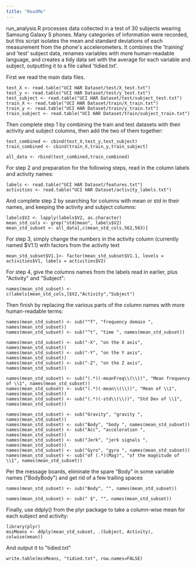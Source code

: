 ```yaml
---
title: "ReadMe"
---
```


run_analysis.R processes data collected in a test of 30 subjects wearing
Samsung Galaxy S phones. Many categories of information were recorded, but
this script isolates the mean and standard deviations of each measurement
from the phone's accelerometers. It combines the 'training' and 'test'
subject data, renames variables with more human-readable language, and
creates a tidy data set with the average for each variable and subject,
outputting it to a file called 'tidied.txt'.

First we read the main data files.

```
test_X <- read.table("UCI HAR Dataset/test/X_test.txt")
test_y <- read.table("UCI HAR Dataset/test/y_test.txt")
test_subject <- read.table("UCI HAR Dataset/test/subject_test.txt")
train_X <- read.table("UCI HAR Dataset/train/X_train.txt")
train_y <- read.table("UCI HAR Dataset/train/y_train.txt")
train_subject <- read.table("UCI HAR Dataset/train/subject_train.txt")
```

Then complete step 1 by combining the train and test datasets with their activity and
subject columns, then add the two of them together:

```
test_combined <- cbind(test_X,test_y,test_subject)
train_combined <- cbind(train_X,train_y,train_subject)

all_data <- rbind(test_combined,train_combined)
```

For step 2 and preparation for the following steps, read in the column labels and activity names:

```
labels <- read.table("UCI HAR Dataset/features.txt")
activities <- read.table("UCI HAR Dataset/activity_labels.txt")
```

And complete step 2 by searching for columns with mean or std in their names, and keeping the
activity and subject columns:

```
labels$V2 <- lapply(labels$V2, as.character)
mean_std_cols <- grep("std|mean", labels$V2)
mean_std_subset <- all_data[,c(mean_std_cols,562,563)]
```

For step 3, simply change the numbers in the activity column (currently named $V1.1)
with factors from the activity text

```
mean_std_subset$V1.1<- factor(mean_std_subset$V1.1, levels = activities$V1, labels = activities$V2)
```

For step 4, give the columns names from the labels read in earlier, plus "Activity" and "Subject":

```
names(mean_std_subset) <- c(labels[mean_std_cols,]$V2,"Activity","Subject")
```

Then finish by replacing the various parts of the column names with more human-readable terms:

```
names(mean_std_subset) <- sub("^f", "frequency domain ", names(mean_std_subset))
names(mean_std_subset) <- sub("^t", "time ", names(mean_std_subset))

names(mean_std_subset) <- sub("-X", "on the X axis", names(mean_std_subset))
names(mean_std_subset) <- sub("-Y", "on the Y axis", names(mean_std_subset))
names(mean_std_subset) <- sub("-Z", "on the Z axis", names(mean_std_subset))

names(mean_std_subset) <- sub("(.*)(-meanFreq\\(\\))", "Mean frequency of \\1", names(mean_std_subset))
names(mean_std_subset) <- sub("(.*)(-mean\\(\\))", "Mean of \\1", names(mean_std_subset))
names(mean_std_subset) <- sub("(.*)(-std\\(\\))", "Std Dev of \\1", names(mean_std_subset))

names(mean_std_subset) <- sub("Gravity", "gravity ", names(mean_std_subset))
names(mean_std_subset) <- sub("Body", "body ", names(mean_std_subset))
names(mean_std_subset) <- sub("Acc", "acceleration ", names(mean_std_subset))
names(mean_std_subset) <- sub("Jerk", "jerk signals ", names(mean_std_subset))
names(mean_std_subset) <- sub("Gyro", "gyro ", names(mean_std_subset))
names(mean_std_subset) <- sub("of (.*)(Mag)", "of the magnitude of \\1", names(mean_std_subset))
```

Per the message boards, eliminate the spare "Body" in some variable names ("BodyBody")
and get rid of a few trailing spaces

```
names(mean_std_subset) <- sub("Body", "", names(mean_std_subset))

names(mean_std_subset) <- sub(" $", "", names(mean_std_subset))
```

Finally, use ddply() from the plyr package to take a column-wise mean for each subject and activity:

```
library(plyr)
mssMeans <- ddply(mean_std_subset, .(Subject, Activity), colwise(mean))
```

And output it to "tidied.txt"

```
write.table(mssMeans, "tidied.txt", row.names=FALSE)
```

